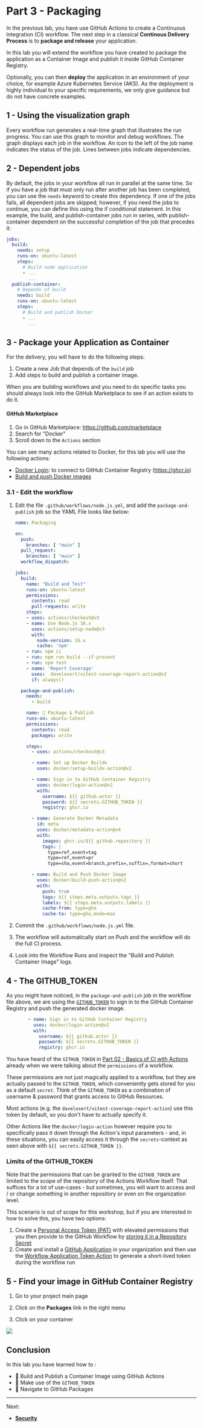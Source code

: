 # Part 3 - Packaging

In the previous lab, you have use GitHub Actions to create a Continuous Integration (CI) workflow. The next step in a classical **Continous Delivery Process** is to **package and release** your application.

In this lab you will extend the workflow you have created to package the application as a Container Image and publish it inside GitHub Container Registry.

Optionally, you can then **deploy** the application in an environment of your choice, for example Azure Kubernetes Service (AKS). As the deployment is highly individual to your specific requirements, we only give guidance but do not have concrete examples.

## 1 - Using the visualization graph

Every workflow run generates a real-time graph that illustrates the run progress. You can use this graph to monitor and debug workflows. The graph displays each job in the workflow. An icon to the left of the job name indicates the status of the job. Lines between jobs indicate dependencies.

## 2 - Dependent jobs

By default, the jobs in your workflow all run in parallel at the same time. So if you have a job that must only run after another job has been completed, you can use the `needs` keyword to create this dependency. If one of the jobs fails, all dependent jobs are skipped; however, if you need the jobs to continue, you can define this using the if conditional statement. In this example, the build, and publish-container jobs run in series, with publish-container dependent on the successful completion of the job that precedes it:

```yml
jobs:
  build:
    needs: setup
    runs-on: ubuntu-latest
    steps:
      # Build node application
      - ...
        ...
  publish-container:
    # Depends of build
    needs: build
    runs-on: ubuntu-latest
    steps:
      # Build and publish Docker
      - ...
        ...
```

## 3 - Package your Application as Container

For the delivery, you will have to do the following steps:

1. Create a new Job that depends of the `build` job
2. Add steps to build and publish a container image.

When you are building workflows and you need to do specific tasks you should always look into the GitHub Marketplace to see if an action exists to do it.

#### GitHub Marketplace

1. Go in GitHub Marketplace: <https://github.com/marketplace>
2. Search for "Docker"
3. Scroll down to the `Actions` section

You can see many actions related to Docker, for this lab you will use the following actions:

- [Docker Login](https://github.com/marketplace/actions/docker-login): to connect to GitHub Container Registry (<https://ghcr.io>)
- [Build and push Docker images](https://github.com/marketplace/actions/build-and-push-docker-images)

### 3.1 - Edit the workflow

1. Edit the file `.github/workflows/node.js.yml`, and add the `package-and-publish` job so the YAML File looks like below:

    ```yaml
    name: Packaging

    on:
      push:
        branches: [ "main" ]
      pull_request:
        branches: [ "main" ]
      workflow_dispatch:

    jobs:
      build:
        name: "Build and Test"
        runs-on: ubuntu-latest
        permissions:
          contents: read
          pull-requests: write
        steps:
        - uses: actions/checkout@v3
        - name: Use Node.js 16.x
          uses: actions/setup-node@v3
          with:
            node-version: 16.x
            cache: 'npm'
        - run: npm ci
        - run: npm run build --if-present
        - run: npm test
        - name: 'Report Coverage'
          uses:  davelosert/vitest-coverage-report-action@v2
          if: always()

      package-and-publish:
        needs:
          - build

        name: 🐳 Package & Publish
        runs-on: ubuntu-latest
        permissions:
          contents: read
          packages: write

        steps:
          - uses: actions/checkout@v3

          - name: Set up Docker Buildx
            uses: docker/setup-buildx-action@v2

          - name: Sign in to GitHub Container Registry
            uses: docker/login-action@v2
            with:
              username: ${{ github.actor }}
              password: ${{ secrets.GITHUB_TOKEN }}
              registry: ghcr.io

          - name: Generate Docker Metadata
            id: meta
            uses: docker/metadata-action@v4
            with:
              images: ghcr.io/${{ github.repository }}
              tags: |
                type=ref,event=tag
                type=ref,event=pr
                type=sha,event=branch,prefix=,suffix=,format=short

          - name: Build and Push Docker Image
            uses: docker/build-push-action@v2
            with:
              push: true
              tags: ${{ steps.meta.outputs.tags }}
              labels: ${{ steps.meta.outputs.labels }}
              cache-from: type=gha
              cache-to: type=gha,mode=max
    ```

2. Commit the `.github/workflows/node.js.yml` file.

3. The workflow will automatically start on Push and the workflow will do the full CI process.

4. Look into the Workflow Runs and inspect the "Build and Publish Container Image" logs.

## 4 - The GITHUB_TOKEN

As you might have noticed, in the `package-and-publish` job in the workflow file above, we are using the [`GITHUB_TOKEN`](https://docs.github.com/en/actions/security-guides/automatic-token-authentication#about-the-github_token-secret) to sign in to the GitHub Container Registry and push the generated docker image.

```yaml
        - name: Sign in to GitHub Container Registry
          uses: docker/login-action@v2
          with:
            username: ${{ github.actor }}
            password: ${{ secrets.GITHUB_TOKEN }}
            registry: ghcr.io
```

You have heard of the `GITHUB_TOKEN` in [Part 02 - Basics of CI with Actions](002-basics-of-ci-with-actions.md) already when we were talking about the `permissions` of a workflow.

These permissions are not just magically applied to a workflow, but they are actually passed to the `GITHUB_TOKEN`, which conveniently gets stored for you as a default `secret`. Think of the `GITHUB_TOKEN` as a combination of username & password that grants access to GitHub Resources.

Most actions (e.g. the `davelosert/vitest-coverage-report-action`) use this token by default, so you don't have to actually specify it.

Other Actions like the `docker/login-action` however require you to specifically pass it down through the Action's input parameters - and, in these situations, you can easily access it through the `secrets`-context as seen above with `${{ secrets.GITHUB_TOKEN }}`.

### Limits of the GITHUB_TOKEN

Note that the permissions that can be granted to the `GITHUB_TOKEN` are limited to the scope of the repository of the Actions Workflow itself. That suffices for a lot of use-cases - but sometimes, you will want to access and / or change something in another repository or even on the organization level.

This scenario is out of scope for this workshop, but if you are interested in how to solve this, you have two options:

1. Create a [Personal Access Token (PAT)](https://docs.github.com/en/authentication/keeping-your-account-and-data-secure/creating-a-personal-access-token) with elevated permissions that you then provide to the GitHub Workflow by [storing it in a Repository Secret](https://docs.github.com/en/enterprise-cloud@latest/actions/security-guides/encrypted-secrets#creating-encrypted-secrets-for-a-repository)
2. Create and install a [GitHub Application](https://docs.github.com/en/enterprise-cloud@latest/apps/maintaining-github-apps/installing-github-apps) in your organization and then use the [Workflow Application Token Action](https://github.com/peter-murray/workflow-application-token-action) to generate a short-lived token during the workflow run

## 5 - Find your image in GitHub Container Registry

1. Go to your project main page

2. Click on the **Packages** link in the right menu

3. Click on your container

![](../images/img-037.png)

## Conclusion

In this lab you have learned how to :

- 👏 Build and Publish a Container Image using GitHub Actions
- 👏 Make use of the `GITHUB_TOKEN`
- 👏 Navigate to GitHub Packages

---

Next:

- **[Security](004-security.md)**
